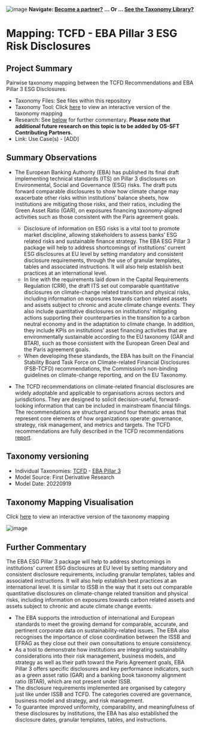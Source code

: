 ![image](https://user-images.githubusercontent.com/112073913/188821900-0c411acf-fbdd-4163-adc9-3ba4e2be78df.png)
**Navigate: [Become a partner?](https://github.com/OS-SFT/06-COLLABORATORS-PARTNERS)**
**... Or ... [See the Taxonomy Library?](https://github.com/orgs/OS-SFT/projects/2)**

# Mapping: TCFD - EBA Pillar 3 ESG Risk Disclosures

## Project Summary
Pairwise taxonomy mapping between the TCFD Recommendations and EBA Pillar 3 ESG Disclosures.

- Taxonomy Files: See files within this repository
- Taxonomy Tool: Click [here](https://os-sft.solidatus.com/viewer/share/eNQ6hIKtCYcJHOVCZq8MW9edalDyqpPV) to view an interactive version of the taxonomy mapping
- Research: See [below](https://github.com/OS-SFT/Taxonomy-Mappings-Library/tree/main/Taxonomy%20Mappings%20-%20Double/TCFD%20-%20EBA%20Pillar%203#further-commentary) for further commentary. **Please note that additional future research on this topic is to be added by OS-SFT Contributing Partners.**
- Link: Use Case(s) - [ADD]

## Summary Observations
* The European Banking Authority (EBA) has published its final draft implementing technical standards (ITS) on Pillar 3 disclosures on Environmental, Social and Governance (ESG) risks. The draft puts forward comparable disclosures to show how climate change may exacerbate other risks within institutions’ balance sheets, how institutions are mitigating those risks, and their ratios, including the Green Asset Ratio (GAR), on exposures financing taxonomy-aligned activities such as those consistent with the Paris agreement goals.
  * Disclosure of information on ESG risks is a vital tool to promote market discipline, allowing stakeholders to assess banks’ ESG related risks and sustainable finance strategy. The EBA ESG Pillar 3 package will help to address shortcomings of institutions’ current ESG disclosures at EU level by setting mandatory and consistent disclosure requirements, through the use of granular templates, tables and associated instructions. It will also help establish best practices at an international level.
  * In line with the requirements laid down in the Capital Requirements Regulation (CRR), the draft ITS set out comparable quantitative disclosures on climate-change related transition and physical risks, including information on exposures towards carbon related assets and assets subject to chronic and acute climate change events. They also include quantitative disclosures on institutions’ mitigating actions supporting their counterparties in the transition to a carbon neutral economy and in the adaptation to climate change. In addition, they include KPIs on institutions’ asset financing activities that are environmentally sustainable according to the EU taxonomy (GAR and BTAR), such as those consistent with the European Green Deal and the Paris agreement goals.
  * When developing these standards, the EBA has built on the Financial Stability Board Task Force on Climate-related Financial Disclosures (FSB-TCFD) recommendations, the Commission’s non-binding guidelines on climate-change reporting, and on the EU Taxonomy.

* The TCFD recommendations on climate-related financial disclosures are widely adoptable and applicable to organisations across sectors and jurisdictions. They are designed to solicit decision-useful, forward-looking information that can be included in mainstream financial filings. The recommendations are structured around four thematic areas that represent core elements of how organizations operate: governance, strategy, risk management, and metrics and targets. The TCFD recommendations are fully described in the TCFD recommendations [report](https://assets.bbhub.io/company/sites/60/2021/10/FINAL-2017-TCFD-Report.pdf).

## Taxonomy versioning

- Individual Taxonomies: [TCFD](https://github.com/OS-SFT/Taxonomy-Mappings-Library/tree/main/Single%20Taxonomies/TCFD) - [EBA Pillar 3](https://github.com/OS-SFT/Taxonomy-Mappings-Library/tree/main/Single%20Taxonomies/EBA%20Pillar%203)
- Model Source: First Derivative Research
- Model Date: 20220919

##  Taxonomy Mapping Visualisation

Click [here](https://os-sft.solidatus.com/viewer/share/eNQ6hIKtCYcJHOVCZq8MW9edalDyqpPV) to view an interactive version of the taxonomy mapping

![image](https://github.com/OS-SFT/Taxonomy-Mappings-Library/assets/112079442/38e34adf-6303-4083-aa16-a4e2cbe75aaa)

## Further Commentary

The EBA ESG Pillar 3 package will help to address shortcomings in institutions’ current ESG disclosures at EU level by setting mandatory and consistent disclosure requirements, including granular templates, tables and associated instructions. It will also help establish best practices at an international level. It is similar to ISSB in the way that it sets out comparable quantitative disclosures on climate-change related transition and physical risks, including information on exposures towards carbon related assets and assets subject to chronic and acute climate change events.

* The EBA supports the introduction of international and European standards to meet the growing demand for comparable, accurate, and pertinent corporate data on sustainability-related issues. The EBA also recognises the importance of close coordination between the ISSB and EFRAG as they close out their own consultations to ensure consistency.
* As a tool to demonstrate how institutions are integrating sustainability considerations into their risk management, business models, and strategy as well as their path toward the Paris Agreement goals, EBA Pillar 3 offers specific disclosures and key performance indicators, such as a green asset ratio (GAR) and a banking book taxonomy alignment ratio (BTAR), which are not present under ISSB.
* The disclosure requirements implemented are organised by category just like under ISSB and TCFD. The categories covered are governance, business model and strategy, and risk management.
* To guarantee improved uniformity, comparability, and meaningfulness of these disclosures by institutions, the EBA has also established the disclosure dates, granular templates, tables, and instructions.
